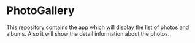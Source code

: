 # PhotoGallery
This repository contains the app which will display the list of photos and albums. Also it will show the detail information about the photos.
